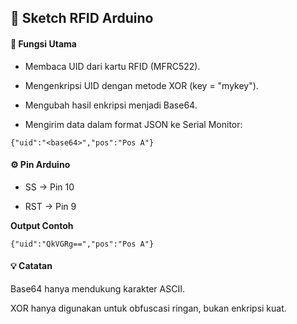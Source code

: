 ## 📄 Sketch RFID Arduino

#### 🔧 Fungsi Utama

- Membaca UID dari kartu RFID (MFRC522).

- Mengenkripsi UID dengan metode XOR (key = "mykey").

- Mengubah hasil enkripsi menjadi Base64.

- Mengirim data dalam format JSON ke Serial Monitor:

```
{"uid":"<base64>","pos":"Pos A"}
```

#### ⚙️ Pin Arduino

- SS → Pin 10

- RST → Pin 9

**Output Contoh**

```
{"uid":"QkVGRg==","pos":"Pos A"}
```

#### 💡 Catatan

Base64 hanya mendukung karakter ASCII.

XOR hanya digunakan untuk obfuscasi ringan, bukan enkripsi kuat.